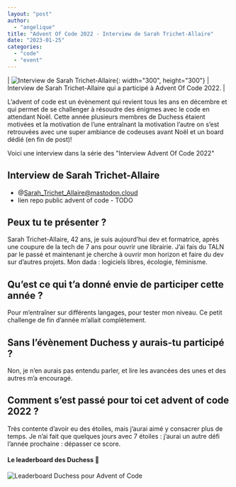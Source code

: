 ```yaml
---
layout: "post"
author:
  - "angelique"
title: "Advent Of Code 2022 - Interview de Sarah Trichet-Allaire"
date: "2023-01-25"
categories:
  - "code"
  - "event"
---
```


| ![ Interview de Sarah Trichet-Allaire](/assets/2023/01/2023-01-17-advent-of-code/board.png){: width="300", height="300"} | Interview de Sarah Trichet-Allaire qui a participé à Advent Of Code 2022. |

L’advent of code est un évènement qui revient tous les ans en décembre et qui permet de se challenger à résoudre des énigmes avec le code en attendant Noël.
Cette année plusieurs membres de Duchess étaient motivées et la motivation de l’une entraînant la motivation l’autre on s’est retrouvées avec une super ambiance de codeuses avant Noël et un board dédié (en fin de post)!

Voici une interview dans la série des "Interview Advent Of Code 2022"

## Interview de Sarah Trichet-Allaire

- @Sarah_Trichet_Allaire@mastodon.cloud
- lien repo public advent of code - TODO

## Peux tu te présenter ?
Sarah Trichet-Allaire, 42 ans, je suis aujourd’hui dev et formatrice, après une coupure de la tech de 7 ans pour ouvrir une librairie. J’ai fais du TALN par le passé et maintenant je cherche à ouvrir mon horizon et faire du dev sur d’autres projets. Mon dada : logiciels libres, écologie, féminisme.

## Qu’est ce qui t’a donné envie de participer cette année ?
Pour m’entraîner sur différents langages, pour tester mon niveau. Ce petit challenge de fin d’année m’allait complètement.

## Sans l’évènement Duchess y aurais-tu participé ?
Non, je n’en aurais pas entendu parler, et lire les avancées des unes et des autres m’a encouragé.

## Comment s’est passé pour toi cet advent of code 2022 ?
Très contente d’avoir eu des étoiles, mais j’aurai aimé y consacrer plus de temps. Je n’ai fait que quelques jours avec 7 étoiles : j’aurai un autre défi l’année prochaine : dépasser ce score.


#### Le leaderboard des Duchess 👏
![Leaderboard Duchess pour Advent of Code](/assets/2023/01/2023-01-17-advent-of-code/board.png)